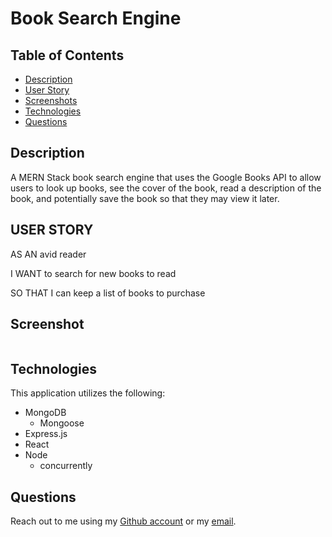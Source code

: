 # Book Search Engine

## Table of Contents
* [Description](#description)
* [User Story](#user-story)
* [Screenshots](#screenshots)
* [Technologies](#technologies)
* [Questions](#questions)

## Description
A MERN Stack book search engine that uses the Google Books API to allow users to look up books, see the cover of the book, read a description of the book, and potentially save the book so that they may view it later.


## USER STORY
AS AN avid reader

I WANT to search for new books to read

SO THAT I can keep a list of books to purchase

## Screenshot


![]()

## Technologies
This application utilizes the following:
* MongoDB
    * Mongoose
* Express.js
* React
* Node
    * concurrently

## Questions
Reach out to me using my [Github account](https://github.com/Ericcrain77) or my [email](ericcrain77@gmail.com).